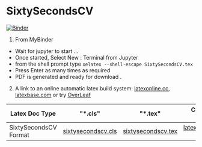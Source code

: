 # SixtySecondsCV

[![Binder](https://mybinder.org/badge_logo.svg)](https://mybinder.org/v2/gh/LaGuer/SixtySecondsCV/master)

1. From MyBinder
- Wait for jupyter to start ...
- Once started, Select New : Terminal from Jupyter
- from the shell prompt type ```xelatex --shell-escape SixtySecondsCV.tex```
- Press Enter as many times as required
- PDF is generated and ready for download .


2. A link to an online automatic latex build system: [latexonline.cc](https://latexonline.cc/compile?git=https%3A%2F%2Fgithub.com%2Flaguer%2Fsixtysecondscv&target=sixtysecondscv.tex&command=pdflatex), [latexbase.com](https://latexbase.com) or try [OverLeaf](https://www.overleaf.com/latex/templates/sixtysecondscv/gcdrzwwvkqcr)

| Latex Doc Type                |      "*.cls"                 |        "*.tex"              |      Compile in PDF                                                                                                                                    |
| ----------------------------- |:----------------------------:|:---------------------------:|-------------------------------------------------------------------------------------------------------------------------------------------------------:|
|SixtySecondsCV Format  |[sixtysecondscv.cls](sixtysecondscv.cls)| [sixtysecondscv.tex](sixtysecondscv.tex )       |[latexonline.cc main.tex](https://latexonline.cc/compile?git=https%3A%2F%2Fraw.githubusercontent.com%2FLaGuer%2Fsixtysecondscv%2Fgh-pages&target=sixtysecondscv.tex&command=pdflatex)      |



